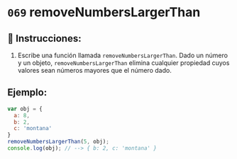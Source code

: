 # `069` removeNumbersLargerThan

## 📝 Instrucciones:

1. Escribe una función llamada `removeNumbersLargerThan`. Dado un número y un objeto, `removeNumbersLargerThan` elimina cualquier propiedad cuyos valores sean números mayores que el número dado.

## Ejemplo:

```Javascript
var obj = {
  a: 8,
  b: 2,
  c: 'montana'
}
removeNumbersLargerThan(5, obj);
console.log(obj); // --> { b: 2, c: 'montana' }
```